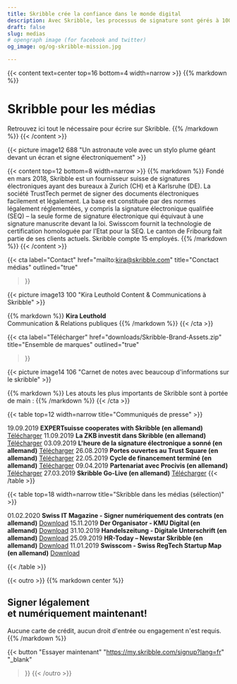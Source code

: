 ```yaml
---
title: Skribble crée la confiance dans le monde digital
description: Avec Skribble, les processus de signature sont gérés à 100% numériquement, sur la base de la signature électronique qualifiée "SEQ" – la signature électronique qui équivaut à une signature manuscrite, selon la loi suisse et européenne.
draft: false
slug: medias
# opengraph image (for facebook and twitter)
og_image: og/og-skribble-mission.jpg

---
```


{{< content text=center top=16 bottom=4 width=narrow >}}
{{% markdown %}}
# Skribble pour les médias
Retrouvez ici tout le nécessaire pour écrire sur Skribble.
{{% /markdown %}}
{{< /content >}}

{{< picture image12 688 "Un astronaute vole avec un stylo plume géant devant un écran et signe électroniquement" >}}

{{< content top=12 bottom=8 width=narrow >}}
{{% markdown %}}
Fondé en mars 2018, Skribble est un fournisseur suisse de signatures électroniques ayant des bureaux à Zurich (CH) et à Karlsruhe (DE). La société TrustTech permet de signer des documents électroniques facilement et légalement. La base est constituée par des normes légalement réglementées, y compris la signature électronique qualifiée (SEQ) – la seule forme de signature électronique qui équivaut à une signature manuscrite devant la loi. Swisscom fournit la technologie de certification homologuée par l’Etat pour la SEQ. Le canton de Fribourg fait partie de ses clients actuels. Skribble compte 15 employés.
{{% /markdown %}}
{{< /content >}}

{{< cta
  label="Contact"
  href="mailto:kira@skribble.com"
  title="Conctact médias"
  outlined="true"
>}}

{{< picture image13 100 "Kira Leuthold Content & Communications à Skribble" >}}

{{% markdown %}}
**Kira Leuthold**<br>
Communication & Relations publiques
{{% /markdown %}}
{{< /cta >}}

{{< cta
  label="Télécharger"
  href="downloads/Skribble-Brand-Assets.zip"
  title="Ensemble de marques"
  outlined="true"
>}}

{{< picture image14 106 "Carnet de notes avec beaucoup d'informations sur le skribble" >}}

{{% markdown %}}
Les atouts les plus importants de Skribble sont à portée de main :
{{% /markdown %}}
{{< /cta >}}

{{< table top=12 width=narrow title="Communiqués de presse" >}}

<tr>
  <td>19.09.2019</td>
  <td><strong>EXPERTsuisse cooperates with Skribble (en allemand)</strong></td>
  <td>
    <a href="downloads/20190919-Medienmitteilung-EXPERTsuisse-kooperiert-mit-Skribble.pdf" target="_blank">Télécharger</a>
  </td>
</tr>
<tr>
  <td>11.09.2019</td>
  <td><strong>La ZKB investit dans Skribble (en allemand)</strong></td>
  <td>
    <a href="downloads/20190911-Medienmitteilung-ZKB-investiert-in-Skribble.pdf" target="_blank">Télécharger</a>
  </td>
</tr>
<tr>
  <td>03.09.2019</td>
  <td><strong>L'heure de la signature électronique a sonné (en allemand)</strong></td>
  <td>
    <a href="downloads/20190903-Das-Momentum-für-die-elektronische-Signatur-ist-da.pdf" target="_blank">Télécharger</a>
  </td>
</tr>
<tr>
  <td>26.08.2019</td>
  <td><strong>Portes ouvertes au Trust Square (en allemand)</strong></td>
  <td>
    <a href="downloads/20190826-Digitaltag-im-Trust-Square-mit-Skribble.pdf" target="_blank">Télécharger</a>
  </td>
</tr>


<tr>
  <td>22.05.2019</td>
  <td><strong>Cycle de financement terminé (en allemand)</strong></td>
  <td>
    <a href="downloads/20190522-medienmitteilung-skribble-abschluss-finanzierungsrunde.pdf" target="_blank">Télécharger</a>
  </td>
</tr>
<tr>
  <td>09.04.2019</td>
  <td><strong>Partenariat avec Procivis (en allemand)</strong></td>
  <td>
    <a href="downloads/20190409-press-release-procivis-skribble-collaboration.pdf" target="_blank">Télécharger</a>
  </td>
</tr>
<tr>
  <td style="width:10%;">27.03.2019</td>
  <td style="width:80%;"><strong>Skribble Go-Live (en allemand)</strong></td>
  <td style="width:10%;">
    <a href="downloads/20190327-medienmitteilung-skribble-go-live.pdf" target="_blank">Télécharger</a>
  </td>
</tr>
{{< /table >}}

{{< table top=18 width=narrow title="Skribble dans les médias (sélection)" >}}
<tr>
  <td style="width:10%;">01.02.2020</td>
  <td style="width:80%;"><strong>Swiss IT Magazine - Signer numériquement des contrats  (en allemand)</strong></td>
  <td style="width:10%;">
    <a href="downloads/20200230_Swiss-IT-Magazin.pdf" target="_blank">Download</a>
  </td>
</tr>
<tr>
  <td style="width:10%;">15.11.2019</td>
  <td style="width:80%;"><strong>Der Organisator - KMU Digital (en allemand)</strong></td>
  <td style="width:10%;">
    <a href="downloads/20191115_Der_Organisator_Skribble.pdf" target="_blank">Download</a>
  </td>
</tr>
<tr>
  <td>31.10.2019</td>
  <td><strong>Handelszeitung - Digitale Unterschrift (en allemand)</strong></td>
  <td>
    <a href="downloads/20191031-Handelzeitung.pdf" target="_blank">Download</a>
  </td>
</tr>
<tr>
  <td>25.09.2019</td>
  <td><strong>HR-Today – Newstar Skribble (en allemand)</strong></td>
  <td>
    <a href="downloads/20190925_HRToday_Skribble.pdf" target="_blank">Download</a>
  </td>
</tr>
<tr>
  <td>11.01.2019</td>
  <td><strong>Swisscom - Swiss RegTech Startup Map (en allemand)</strong></td>
  <td>
    <a href="downloads/20190111_Swisscom_RegTechMap_Skribble.pdf" target="_blank">Download</a>
  </td>
</tr>

{{< /table >}}

[//]: # (--------------------------------------------------------------------------------------------------------------)

{{< outro >}}
{{% markdown center %}}
## Signer légalement <br class="hide-for-mobile">et numériquement maintenant!
Aucune carte de crédit, aucun droit d'entrée
ou engagement n'est requis.
{{% /markdown %}}

{{< button
  "Essayer maintenant"
  "https://my.skribble.com/signup?lang=fr"
  "_blank"
>}}
{{< /outro >}}